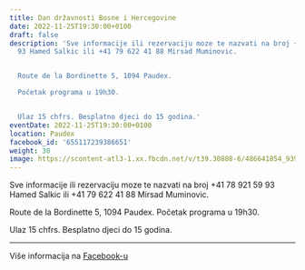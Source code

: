 ```yaml
---
title: Dan državnosti Bosne i Hercegovine
date: 2022-11-25T19:30:00+0100
draft: false
description: 'Sve informacije ili rezervaciju moze te nazvati na broj +41 78 921 59
  93 Hamed Salkic ili +41 79 622 41 88 Mirsad Muminovic.


  Route de la Bordinette 5, 1094 Paudex.

  Početak programa u 19h30.


  Ulaz 15 chfrs. Besplatno djeci do 15 godina.'
eventDate: 2022-11-25T19:30:00+0100
location: Paudex
facebook_id: '655117239386651'
weight: 30
image: https://scontent-atl3-1.xx.fbcdn.net/v/t39.30808-6/486641854_9399207156841686_1516080123773765506_n.jpg?_nc_cat=103&ccb=1-7&_nc_sid=9e60e4&_nc_ohc=K--r-0CWPQoQ7kNvwFximn0&_nc_oc=AdlYWDIR18NNh7E9tpSgC0W4XPCQ8Dctv7rhvFGCZ-K-1RdFt3u4n7Sj3bdgOVooVyM&_nc_zt=23&_nc_ht=scontent-atl3-1.xx&edm=ABTKTjYEAAAA&_nc_gid=6ddPicot3PUxnWjVFBE2Tw&oh=00_AfGr16XoalgWEHtqUTBlni-qjjRufJXTnK2qfSI57scyVw&oe=680FFFBD
---
```


Sve informacije ili rezervaciju moze te nazvati na broj +41 78 921 59 93 Hamed Salkic ili +41 79 622 41 88 Mirsad Muminovic.

Route de la Bordinette 5, 1094 Paudex.
Početak programa u 19h30.

Ulaz 15 chfrs. Besplatno djeci do 15 godina.

---

Više informacija na [Facebook-u](https://facebook.com/events/655117239386651)